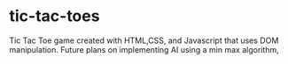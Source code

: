 # tic-tac-toes

  Tic Tac Toe game created with HTML,CSS, and Javascript that uses DOM manipulation. Future plans on implementing AI using a min max algorithm,
